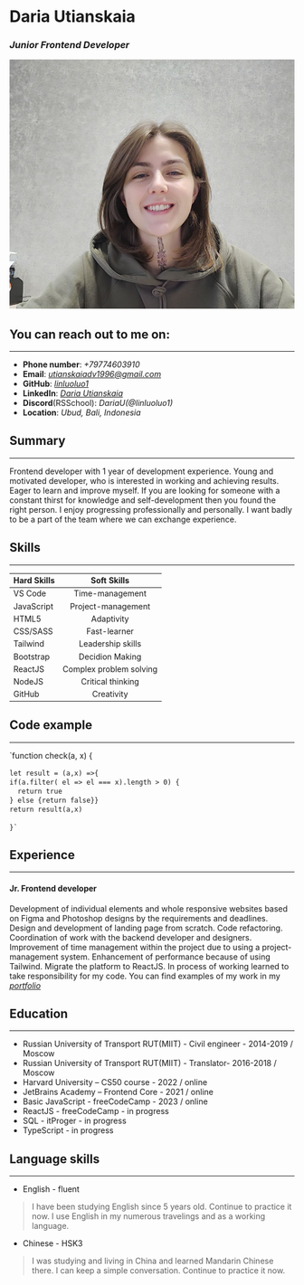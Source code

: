 # **Daria Utianskaia**
### *Junior Frontend Developer*



 ![DariaUtianskaia](/img/DariaUtianskaia.jpg "Daria Utianskaia") 



## **You can reach out to me on:**
*****
* **Phone number**: *+79774603910*
* **Email**: *[utianskaiadv1996@gmail.com](utianslaiadv1996@gmail.com)*
* **GitHub**: *[linluoluo1](https://github.com/linluoluo1)*
* **LinkedIn**: *[Daria Utianskaia](https://www.linkedin.com/in/daria-utianskaia-07502b22b/)*
* **Discord**(RSSchool): *DariaU(@linluoluo1)*
* **Location**: *Ubud, Bali, Indonesia*

## **Summary**
******
Frontend developer with 1 year of development experience.
Young and motivated developer, who is interested in working and achieving results. Eager to
learn and improve myself. If you are looking for someone with a constant thirst for knowledge
and self-development then you found the right person. I enjoy progressing professionally and
personally. I want badly to be a part of the team where we can exchange experience.

## **Skills**
******

**Hard Skills**  |  **Soft Skills**
-------------|:-------------:
VS Code      | Time-management
JavaScript   |Project-management
HTML5        |Adaptivity
CSS/SASS     |Fast-learner
Tailwind     |Leadership skills
Bootstrap    |Decidion Making
ReactJS      |Complex problem solving
NodeJS       |Critical thinking
GitHub       |Creativity


## **Code example**
****
`function check(a, x) {


    let result = (a,x) =>{
    if(a.filter( el => el === x).length > 0) {
      return true
    } else {return false}}
    return result(a,x)
    
    }`

## **Experience**
******

#### **Jr. Frontend developer**

Development of individual elements and whole responsive websites based on Figma and
Photoshop designs by the requirements and deadlines. Design and development of landing page
from scratch. Code refactoring. Coordination of work with the backend developer and designers.
Improvement of time management within the project due to using a project-management system.
Enhancement of performance because of using Tailwind. 
Migrate the platform to ReactJS. In process of working learned to take responsibility for my code.
You can find examples of my work in my *[portfolio](linluoluo1.github.io/Portfolio/)*


## **Education**
****

* Russian University of Transport RUT(MIIT) - Civil engineer - 2014-2019 / Moscow
* Russian University of Transport RUT(MIIT) - Translator- 2016-2018 / Moscow
* Harvard University – CS50 course - 2022 / online
* JetBrains Academy – Frontend Core - 2021 / online
* Basic JavaScript - freeCodeCamp - 2023 / online
* ReactJS - freeCodeCamp - in progress
* SQL - itProger - in progress
* TypeScript - in progress


## **Language skills**
*****

* English - fluent
> I have been studying English since 5 years old. Continue to practice it now. I use English in my numerous travelings and as a working language.

* Chinese - HSK3
> I was studying and living in China and learned Mandarin Chinese there. I can keep a simple conversation. Continue to practice it now.

